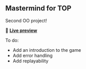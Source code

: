 ## Mastermind for TOP

Second OO project!

👾 [**Live preview**](https://replit.com/@skimgus12/Master-Mind#README.md)

To do:

- Add an introduction to the game
- Add error handling
- Add replayability
